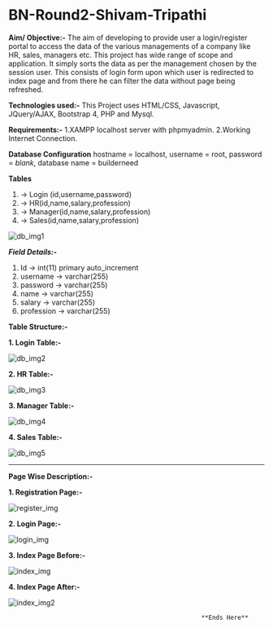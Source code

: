 # BN-Round2-Shivam-Tripathi
**Aim/ Objective:-**
The aim of developing to provide user a login/register portal to access the data of the various managements of a company like HR, sales, managers etc. This project has wide range of scope and application. It simply sorts the data as per the management chosen by the session user. This consists of login form upon which user is redirected to index page and from there he can filter the data without page being refreshed.

**Technologies used:-**
This Project uses HTML/CSS, Javascript, JQuery/AJAX, Bootstrap 4, PHP and Mysql.

**Requirements:-**
1.XAMPP localhost server with phpmyadmin.
2.Working Internet Connection.

**Database Configuration**
hostname = localhost,
username = root,
password = *blank*,
database name = builderneed

**Tables**
1. -> Login (id,username,password)
2. -> HR(id,name,salary,profession)
3. -> Manager(id,name,salary,profession)
4. -> Sales(id,name,salary,profession)

![db_img1](https://user-images.githubusercontent.com/76531352/120432970-509f6200-c398-11eb-8c7e-ff932808e160.png)


**_Field Details:-_**
1. Id -> int(11) primary auto_increment
2. username -> varchar(255)
3. password -> varchar(255)
4. name -> varchar(255)
5. salary -> varchar(255)
6. profession -> varchar(255)

**Table Structure:-**

**1. Login Table:-** 

![db_img2](https://user-images.githubusercontent.com/76531352/120433118-7b89b600-c398-11eb-9d1e-231f4d318f6f.png)

**2. HR Table:-** 

![db_img3](https://user-images.githubusercontent.com/76531352/120433227-9b20de80-c398-11eb-8d71-79f93d49f566.png)

**3. Manager Table:-** 

![db_img4](https://user-images.githubusercontent.com/76531352/120433288-ab38be00-c398-11eb-8592-4842098f15a7.png)

**4. Sales Table:-** 

![db_img5](https://user-images.githubusercontent.com/76531352/120433355-bee42480-c398-11eb-9002-348ccbb30e5b.png)

<hr>

**Page Wise Description:-**

**1. Registration Page:-** 

![register_img](https://user-images.githubusercontent.com/76531352/120431817-a115c000-c396-11eb-83ac-766419b99d95.png)

**2. Login Page:-**

![login_img](https://user-images.githubusercontent.com/76531352/120432069-ffdb3980-c396-11eb-8aa2-548a31e4db94.png)

**3. Index Page Before:-** 

![index_img](https://user-images.githubusercontent.com/76531352/120432115-14b7cd00-c397-11eb-9780-a3a3031e97fb.png)

**4. Index Page After:-** 

![index_img2](https://user-images.githubusercontent.com/76531352/120432175-2c8f5100-c397-11eb-9234-0f908be18788.png)

                                                                          
                                                         **Ends Here**


